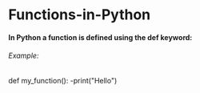 # Functions-in-Python
#### In Python a function is defined using the def keyword:

###### Example:
def my_function():
   -print("Hello")

